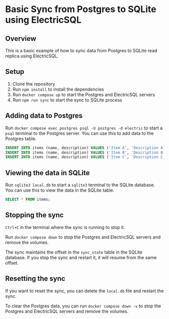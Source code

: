 # Basic Sync from Postgres to SQLite using ElectricSQL

## Overview

This is a basic example of how to sync data from Postgres to SQLite read replica using ElectricSQL.

## Setup

1. Clone the repository
2. Run `npm install` to install the dependencies
3. Run `docker compose up` to start the Postgres and ElectricSQL servers
4. Run `npm run sync` to start the sync to SQLite process

## Adding data to Postgres

Run `docker compose exec postgres psql -U postgres -d electric` to start a `psql` terminal to the Postgres server. You can use this to add data to the Postgres table.

```sql
INSERT INTO items (name, description) VALUES ('Item A', 'Description A');
INSERT INTO items (name, description) VALUES ('Item B', 'Description B');
INSERT INTO items (name, description) VALUES ('Item C', 'Description C');
```

## Viewing the data in SQLite

Run `sqlite3 local.db` to start a `sqlite3` terminal to the SQLite database. You can use this to view the data in the SQLite table.

```sql
SELECT * FROM items;
```

## Stopping the sync

`Ctrl+C` in the terminal where the sync is running to stop it.

Run `docker compose down` to stop the Postgres and ElectricSQL servers and remove the volumes.

The sync maintains the offset in the `sync_state` table in the SQLite database. If you stop the sync and restart it, it will resume from the same offset.

## Resetting the sync

If you want to reset the sync, you can delete the `local.db` file and restart the sync.

To clear the Postgres data, you can run `docker compose down -v` to stop the Postgres and ElectricSQL servers and remove the volumes.
